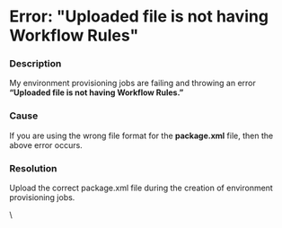 # Error: "Uploaded file is not having Workflow Rules"

### Description

My environment provisioning jobs are failing and throwing an error **“Uploaded file is not having Workflow Rules.”**

### Cause

If you are using the wrong file format for the **package.xml** file, then the above error occurs.

### Resolution

Upload the correct package.xml file during the creation of environment provisioning jobs.

\
